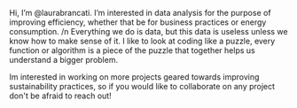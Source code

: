 Hi, I’m @laurabrancati.
I’m interested in data analysis for the purpose of improving efficiency, whether that be for business practices or energy consumption. /n
Everything we do is data, but this data is useless unless we know how to make sense of it. I like to look at coding like a puzzle, 
every function or algorithm is a piece of the puzzle that together helps us understand a bigger problem.   

Im interested in working on more projects geared towards improving sustainability practices, so if you would like to collaborate on any project don't be afraid to reach out!

<!---
laurabrancati/laurabrancati is a ✨ special ✨ repository because its `README.md` (this file) appears on your GitHub profile.
You can click the Preview link to take a look at your changes.
--->
